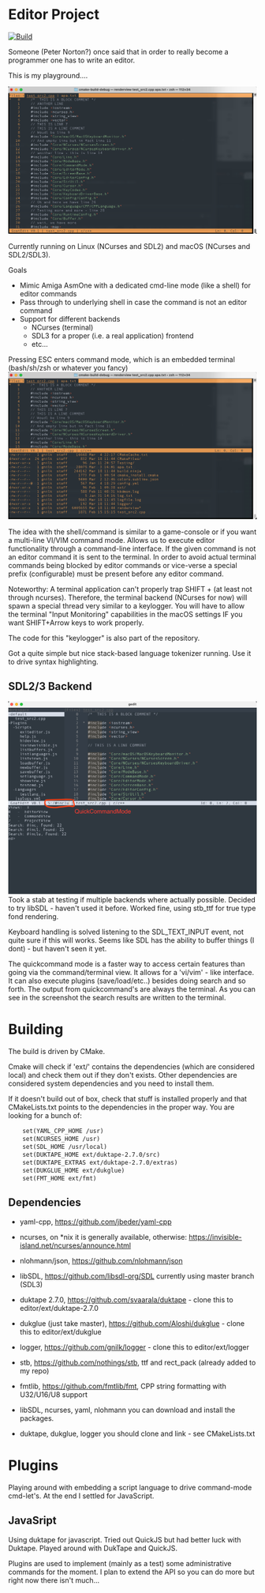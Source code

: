 # Editor Project

[![Build](https://github.com/gnilk/editor/actions/workflows/cmake.yml/badge.svg)](https://github.com/gnilk/editor/actions/workflows/cmake.yml)

Someone (Peter Norton?) once said that in order to really become a programmer one has to write
an editor. 

This is my playground....

![screenshot](screenshots/main_edit_230318.png?raw=true)

Currently running on Linux (NCurses and SDL2) and macOS (NCurses and SDL2/SDL3).

Goals
- Mimic Amiga AsmOne with a dedicated cmd-line mode (like a shell) for editor commands
- Pass through to underlying shell in case the command is not an editor command
- Support for different backends
  - NCurses (terminal)
  - SDL3 for a proper (i.e. a real application) frontend
  - etc...

Pressing ESC enters command mode, which is an embedded terminal (bash/sh/zsh or whatever you fancy)
![screenshot](screenshots/cmd_view_230318.png?raw=true)

The idea with the shell/command is similar to a game-console or if you want 
a multi-line VI/VIM command mode. Allows us to execute editor functionality through a command-line interface.
If the given command is not an editor command it is sent to the terminal. In order to avoid actual terminal commands
being blocked by editor commands or vice-verse a special prefix (configurable) must be present before any editor command.

Noteworthy:
A terminal application can't properly trap SHIFT + <certain keys> (at least not through ncurses).
Therefore, the terminal backend (NCurses for now) will spawn a special thread very similar
to a keylogger. You will have to allow the terminal "Input Monitoring" capabilities in 
the macOS settings IF you want SHIFT+Arrow keys to work properly.

The code for this "keylogger" is also part of the repository.

Got a quite simple but nice stack-based language tokenizer running. Use it to drive syntax highlighting.

## SDL2/3 Backend
![screenshot](screenshots/screenshot_230721.png)
Took a stab at testing if multiple backends where actually possible. Decided to try libSDL - haven't used it before.
Worked fine, using stb_ttf for true type fond rendering.

Keyboard handling is solved listening to the SDL_TEXT_INPUT event, not quite sure if this will works. Seems like SDL
has the ability to buffer things (I dont) - but haven't seen it yet.

The quickcommand mode is a faster way to access certain features than going via the command/terminal view. It allows
for a 'vi/vim' - like interface. It can also execute plugins (save/load/etc..) besides doing search and so forth. The
output from quickcommand's are always the terminal. As you can see in the screenshot the search results are written 
to the terminal.


# Building
The build is driven by CMake.

Cmake will check if 'ext/' contains the dependencies (which are considered local) and check them out if they don't
exists. Other dependencies are considered system dependencies and you need to install them.

If it doesn't build out of box, check that stuff is installed properly and that CMakeLists.txt points to the dependencies
in the proper way. You are looking for a bunch of:
```
    set(YAML_CPP_HOME /usr)
    set(NCURSES_HOME /usr)
    set(SDL_HOME /usr/local)
    set(DUKTAPE_HOME ext/duktape-2.7.0/src)
    set(DUKTAPE_EXTRAS ext/duktape-2.7.0/extras)
    set(DUKGLUE_HOME ext/dukglue) 
    set(FMT_HOME ext/fmt)   
```

## Dependencies
- yaml-cpp, https://github.com/jbeder/yaml-cpp
- ncurses, on *nix it is generally available, otherwise: https://invisible-island.net/ncurses/announce.html
- nlohmann/json, https://github.com/nlohmann/json
- libSDL, https://github.com/libsdl-org/SDL currently using master branch (SDL3)
- duktape 2.7.0, https://github.com/svaarala/duktape - clone this to editor/ext/duktape-2.7.0
- dukglue (just take master), https://github.com/Aloshi/dukglue - clone this to editor/ext/dukglue
- logger, https://github.com/gnilk/logger - clone this to editor/ext/logger
- stb, https://github.com/nothings/stb, ttf and rect_pack (already added to my repo)
- fmtlib, https://github.com/fmtlib/fmt, CPP string formatting with U32/U16/U8 support


- libSDL, ncurses, yaml, nlohmann you can download and install the packages. 
- duktape, dukglue, logger you should clone and link - see CMakeLists.txt

# Plugins
Playing around with embedding a script language to drive command-mode cmd-let's. At the end I settled for JavaScript.

## JavaSript
Using duktape for javascript. Tried out QuickJS but had better luck with Duktape.
Played around with DukTape and QuickJS.

Plugins are used to implement (mainly as a test) some administrative commands for the moment.
I plan to extend the API so you can do more but right now there isn't much...

